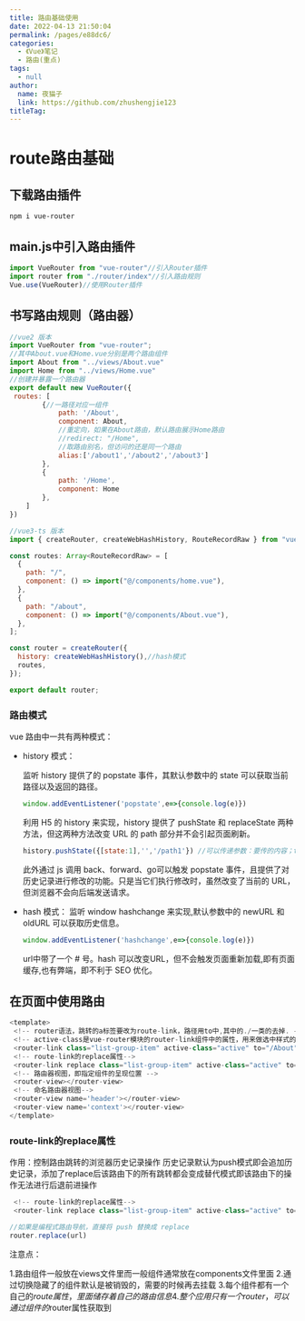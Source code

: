 ```yaml
---
title: 路由基础使用
date: 2022-04-13 21:50:04
permalink: /pages/e88dc6/
categories: 
  - 《Vue》笔记
  - 路由(重点)
tags: 
  - null
author: 
  name: 夜猫子
  link: https://github.com/zhushengjie123
titleTag: 
---
```

# route路由基础

## 下载路由插件

```
npm i vue-router
```

## main.js中引入路由插件

```js
import VueRouter from "vue-router"//引入Router插件
import router from "./router/index"//引入路由规则
Vue.use(VueRouter)//使用Router插件
```

## 书写路由规则（路由器）

```js
//vue2 版本
import VueRouter from "vue-router";
//其中About.vue和Home.vue分别是两个路由组件 
import About from "../views/About.vue" 
import Home from "../views/Home.vue" 
//创建并暴露一个路由器
export default new VueRouter({
 routes: [
        {//一路径对应一组件
 			path: '/About',
 			component: About,
            //重定向，如果在About路由，默认路由展示Home路由
            //redirect: "/Home",
            //取路由别名，但访问的还是同一个路由
            alias:['/about1','/about2','/about3']
        },
        {
 			path: '/Home',
 			component: Home
        },
    ]
})

//vue3-ts 版本
import { createRouter, createWebHashHistory, RouteRecordRaw } from "vue-router";

const routes: Array<RouteRecordRaw> = [
  {
    path: "/",
    component: () => import("@/components/home.vue"),
  },
  {
    path: "/about",
    component: () => import("@/components/About.vue"),
  },
];

const router = createRouter({
  history: createWebHashHistory(),//hash模式
  routes,
});

export default router;
```

### 路由模式

vue 路由中一共有两种模式：

- history 模式：
	
	监听 history 提供了的 popstate 事件，其默认参数中的 state 可以获取当前路径以及返回的路径。
	
	```js
	window.addEventListener('popstate',e=>{console.log(e)})
	```
	利用 H5 的 history 来实现，history 提供了 pushState 和 replaceState 两种方法，但这两种方法改变 URL 的 path 部分并不会引起页面刷新。 
	
	~~~js
	history.pushState({[state:1],'','/path1'}) //可以传递参数：要传的内容；title属性；路径；
	~~~
	此外通过 js 调用 back、forward、go可以触发 popstate 事件，且提供了对历史记录进行修改的功能。只是当它们执行修改时，虽然改变了当前的 URL，但浏览器不会向后端发送请求。
	
- hash 模式：
	监听 window  hashchange 来实现,默认参数中的 newURL 和 oldURL 可以获取历史信息。
	
	```js
	window.addEventListener('hashchange',e=>{console.log(e)})
	```
	url中带了一个 # 号。hash 可以改变URL，但不会触发页面重新加载,即有页面缓存,也有弊端，即不利于 SEO 优化。

## 在页面中使用路由

```js
<template>
 <!-- router语法，跳转的a标签要改为route-link，路径用to中,其中的./一类的去掉. -->
 <!-- active-class是vue-router模块的router-link组件中的属性，用来做选中样式的切换； -->
 <router-link class="list-group-item" active-class="active" to="/About">About</router-link>
 <!-- route-link的replace属性-->
 <router-link replace class="list-group-item" active-class="active" to="/Home">Home</router-link>
 <!-- 路由器视图，即指定组件的呈现位置 -->
 <router-view></router-view>
 <!-- 命名路由器视图-->
 <router-view name='header'></router-view>
 <router-view name='context'></router-view>
</template>
```

### route-link的replace属性

作用：控制路由跳转的浏览器历史记录操作
历史记录默认为push模式即会追加历史记录，添加了replace后该路由下的所有跳转都会变成替代模式即该路由下的操作无法进行后退前进操作

```js
 <!-- route-link的replace属性-->
 <router-link replace class="list-group-item" active-class="active" to="/Home">Home</router-link>

//如果是编程式路由导航，直接将 push 替换成 replace
router.replace(url)
```



注意点：

1.路由组件一般放在views文件里而一般组件通常放在components文件里面
2.通过切换隐藏了的组件默认是被销毁的，需要的时候再去挂载
3.每个组件都有一个自己的$route属性，里面储存着自己的路由信息
4.整个应用只有一个router，可以通过组件的$router属性获取到